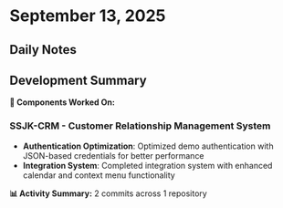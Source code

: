 # September 13, 2025
## Daily Notes

## Development Summary

**🔧 Components Worked On:**

### **SSJK-CRM** - Customer Relationship Management System
- **Authentication Optimization**: Optimized demo authentication with JSON-based credentials for better performance
- **Integration System**: Completed integration system with enhanced calendar and context menu functionality

**📊 Activity Summary:** 2 commits across 1 repository
